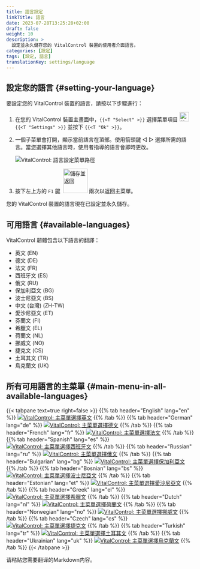 ```yaml
---
title: 語言設定
linkTitle: 語言
date: 2023-07-28T13:25:28+02:00
draft: false
weight: 10
description: >
  設定並永久儲存您的 VitalControl 裝置的使用者介面語言。
categories: [設定]
tags: [設定, 語言]
translationKey: settings/language
---
```

## 設定您的語言 {#setting-your-language}

要設定您的 VitalControl 裝置的語言，請按以下步驟進行：

1. 在您的 VitalControl 裝置主畫面中，`{{<T "Select" >}}` 選擇菜單項目 <img src="/icons/gear.svg" width="25" align="bottom" alt="設定" /> `{{<T "Settings" >}}` 並按下 `{{<T "Ok" >}}`。

1. 一個子菜單會打開，顯示當前語言在頂部。使用箭頭鍵 ◁ ▷ 選擇所需的語言。當您選擇其他語言時，使用者指導的語言會即時更改。

   ![VitalControl: 語言設定菜單路徑](../images/select-lang.png "設定您的語言")

1. 按下左上方的 `F1` 鍵 &nbsp;<img src="/icons/footer/save_exit.svg" width="65" align="bottom" alt="儲存並返回" /> 兩次以返回主菜單。

您的 VitalControl 裝置的語言現在已設定並永久儲存。

## 可用語言 {#available-languages}

VitalControl 韌體包含以下語言的翻譯：

- 英文 (EN)
- 德文 (DE)
- 法文 (FR)
- 西班牙文 (ES)
- 俄文 (RU)
- 保加利亞文 (BG)
- 波士尼亞文 (BS)
- 中文 (台灣) (ZH-TW)
- 愛沙尼亞文 (ET)
- 芬蘭文 (FI)
- 希臘文 (EL)
- 荷蘭文 (NL)
- 挪威文 (NO)
- 捷克文 (CS)
- 土耳其文 (TR)
- 烏克蘭文 (UK)

## 所有可用語言的主菜單 {#main-menu-in-all-available-languages}

{{< tabpane text=true right=false >}}
  {{% tab header="English" lang="en" %}}
[![VitalControl: 主菜單選擇英文](/images/homescreen/english.png "主菜單 英文")](/en/demo/ "Demo app VitalControl (EN)")
  {{% /tab %}}
  {{% tab header="German" lang="de" %}}
[![VitalControl: 主菜單選擇德文](/images/homescreen/german.png "主菜單 德文")](/demo/ "Demo app VitalControl (DE)")
  {{% /tab %}}
  {{% tab header="French" lang="fr" %}}
[![VitalControl: 主菜單選擇法文](/images/homescreen/french.png "主菜單 法文")](/fr/demo/ "Demo app VitalControl (FR)")
  {{% /tab %}}
  {{% tab header="Spanish" lang="es" %}}
[![VitalControl: 主菜單選擇西班牙文](/images/homescreen/spanish.png "主菜單 西班牙文")](/es/demo/ "Demo app VitalControl (ES)")
  {{% /tab %}}
  {{% tab header="Russian" lang="ru" %}}
[![VitalControl: 主菜單選擇俄文](/images/homescreen/russian.png "主菜單 俄文")](/ru/demo/ "Demo app VitalControl (RU)")
  {{% /tab %}}
  {{% tab header="Bulgarian" lang="bg" %}}
[![VitalControl: 主菜單選擇保加利亞文](/images/homescreen/bulgarian.png "主菜單 保加利亞文")](/bg/demo/ "Demo app VitalControl (BG)")
  {{% /tab %}}
  {{% tab header="Bosnian" lang="bs" %}}
[![VitalControl: 主菜單選擇波士尼亞文](/images/homescreen/bosnian.png "主菜單 波士尼亞文")](/bs/demo/ "Demo app VitalControl (BS)")
  {{% /tab %}}
  {{% tab header="Estonian" lang="et" %}}
[![VitalControl: 主菜單選擇愛沙尼亞文](/images/homescreen/estonian.png "主菜單 愛沙尼亞文")](/et/demo/ "Demo app VitalControl (ET)")
  {{% /tab %}}
  {{% tab header="Greek" lang="el" %}}
[![VitalControl: 主菜單選擇希臘文](/images/homescreen/greek.png "主菜單 希臘文")](/el/demo/ "Demo app VitalControl (EL)")
  {{% /tab %}}
  {{% tab header="Dutch" lang="nl" %}}
[![VitalControl: 主菜單選擇荷蘭文](/images/homescreen/dutch.png "主菜單 荷蘭文")](/nl/demo/ "Demo app VitalControl (NL)")
  {{% /tab %}}
  {{% tab header="Norwegian" lang="no" %}}
[![VitalControl: 主菜單選擇挪威文](/images/homescreen/norwegian.png "主菜單 挪威文")](/no/demo/ "Demo app VitalControl (NO)")
  {{% /tab %}}
  {{% tab header="Czech" lang="cs" %}}
[![VitalControl: 主菜單選擇捷克文](/images/homescreen/czech.png "主菜單 捷克文")](/cs/demo/ "Demo app VitalControl (CS)")
  {{% /tab %}}
  {{% tab header="Turkish" lang="tr" %}}
[![VitalControl: 主菜單選擇土耳其文](/images/homescreen/turkish.png "主菜單 土耳其文")](/tr/demo/ "Demo app VitalControl (TR)")
  {{% /tab %}}
  {{% tab header="Ukrainian" lang="uk" %}}
[![VitalControl: 主菜單選擇烏克蘭文](/images/homescreen/ukrainian.png "主菜單 烏克蘭文")](/uk/demo/ "Demo app VitalControl (UK)")
  {{% /tab %}}
{{< /tabpane >}}

请粘贴您需要翻译的Markdown内容。
